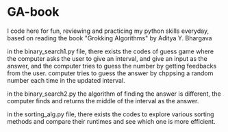 # GA-book
I code here for fun, reviewing and practicing my python skills everyday, based on reading the book "Grokking Algorithms" by Aditya Y. Bhargava

in the binary_search1.py file, there exists the codes of guess game where the computer asks the user to give an interval, and give an input as the answer, and the computer tries to guess the number by getting feedbacks from the user. computer tries to guess the answer by chppsing a random number each time in the updated interval.

in the binary_search2.py the algorithm of finding the answer is different, the computer finds and returns the middle of the interval as the answer. 

in the sorting_alg.py file, there exists the codes to explore various sorting methods and compare their runtimes and see which one is more efficient. 